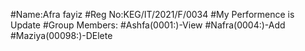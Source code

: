 #Name:Afra fayiz
#Reg No:KEG/IT/2021/F/0034
#My Performence is Update
#Group Members:
#Ashfa(0001:)-View
#Nafra(0004:)-Add
#Maziya(00098:)-DElete
